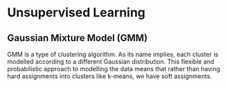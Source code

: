 # Unsupervised Learning

## Gaussian Mixture Model (GMM)

GMM is a type of clustering algorithm. As its name implies, each cluster is modelled according to a different Gaussian distribution. This flexible and probabilistic approach to modelling the data means that rather than having hard assignments into clusters like k-means, we have soft assignments.